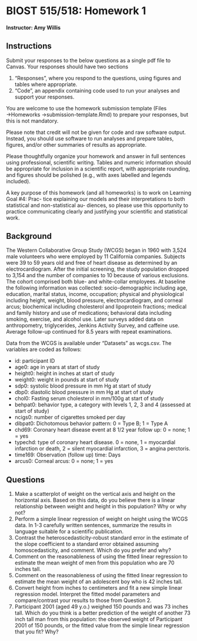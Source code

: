 # BIOST 515/518: Homework 1
#### Instructor:  Amy Willis

## Instructions
Submit your responses to the below questions as a single pdf file to Canvas. Your responses should have two
sections
1. “Responses”, where you respond to the questions, using figures and tables where appropriate.
2. “Code”, an appendix containing code used to run your analyses and support your responses.

You are welcome to use the homework submission template (Files →Homeworks →submission-template.Rmd)
to prepare your responses, but this is not mandatory.

Please note that credit will not be given for code and raw software output. Instead, you should use software
to run analyses and prepare tables, figures, and/or other summaries of results as appropriate.

Please thoughtfully organize your homework and answer in full sentences using professional,
scientific writing. Tables and numeric information should be appropriate for inclusion in a scientific report,
with appropriate rounding, and figures should be polished (e.g., with axes labelled and legends included).

A key purpose of this homework (and all homeworks) is to work on Learning Goal #4: Prac-
tice explaining our models and their interpretations to both statistical and non-statistical au-
diences, so please use this opportunity to practice communicating clearly and justifying your
scientific and statistical work.

## Background
The Western Collaborative Group Study (WCGS) began in 1960 with 3,524 male volunteers who were
employed by 11 California companies. Subjects were 39 to 59 years old and free of heart disease as determined
by an electrocardiogram. After the initial screening, the study population dropped to 3,154 and the number of
companies to 10 because of various exclusions. The cohort comprised both blue- and white-collar employees.
At baseline the following information was collected: socio-demographic including age, education, marital status,
income, occupation; physical and physiological including height, weight, blood pressure, electrocardiogram,
and corneal arcus; biochemical including cholesterol and lipoprotein fractions; medical and family history and
use of medications; behavioral data including smoking, exercise, and alcohol use. Later surveys added data
on anthropometry, triglycerides, Jenkins Activity Survey, and caffeine use. Average follow-up continued for
8.5 years with repeat examinations.

Data from the WCGS is available under “Datasets” as wcgs.csv. The variables are coded as follows:
* id: participant ID
* age0: age in years at start of study
* height0: height in inches at start of study
* weight0: weight in pounds at start of study
* sdp0: systolic blood pressure in mm Hg at start of study
* dbp0: diastolic blood pressure in mm Hg at start of study
* chol0: Fasting serum cholesterol in mm/100g at start of study
* behpat0: behavior type, a category with levels 1, 2, 3 and 4 (assessed at start of study)
* ncigs0: number of cigarettes smoked per day
* dibpat0: Dichotomous behavior pattern: 0 = Type B; 1 = Type A
* chd69: Coronary heart disease event at 8 1/2 year follow up: 0 = none; 1 = yes
* typechd: type of coronary heart disease. 0 = none, 1 = myocardial infarction or death, 2 = silent myocardial infarction, 3 = angina perctoris.
* time169: Observation (follow up) time: Days
* arcus0: Corneal arcus: 0 = none; 1 = yes

## Questions
1. Make a scatterplot of weight on the vertical axis and height on the horizontal axis. Based on this data, do you believe there is a linear relationship between weight and height in this population? Why or why not?
2. Perform a simple linear regression of weight on height using the WCGS data. In 1-3 carefully written sentences, summarize the results in language suitable for a scientific publication.
3. Contrast the heteroscedasticity-robust standard error in the estimate of the slope coefficient to a standard error obtained assuming homoscedasticity, and comment. Which do you prefer and why?
4. Comment on the reasonableness of using the fitted linear regression to estimate the mean weight of men from this population who are 70 inches tall.
5. Comment on the reasonableness of using the fitted linear regression to estimate the mean weight of an adolescent boy who is 42 inches tall.
6. Convert height from inches to centimeters and fit a new simple linear regression model. Interpret the fitted model parameters and compare/contrast your results to those from Question 2.
7. Participant 2001 (aged 49 y.o.) weighed 150 pounds and was 73 inches tall. Which do you think is a better prediction of the weight of another 73 inch tall man from this population: the observed weight of Participant 2001 of 150 pounds, or the fitted value from the simple linear regression that you fit? Why?
